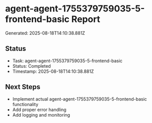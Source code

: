 # agent-agent-1755379759035-5-frontend-basic Report

Generated: 2025-08-18T14:10:38.881Z

## Status
- Task: agent-agent-1755379759035-5-frontend-basic
- Status: Completed
- Timestamp: 2025-08-18T14:10:38.881Z

## Next Steps
- Implement actual agent-agent-1755379759035-5-frontend-basic functionality
- Add proper error handling
- Add logging and monitoring
